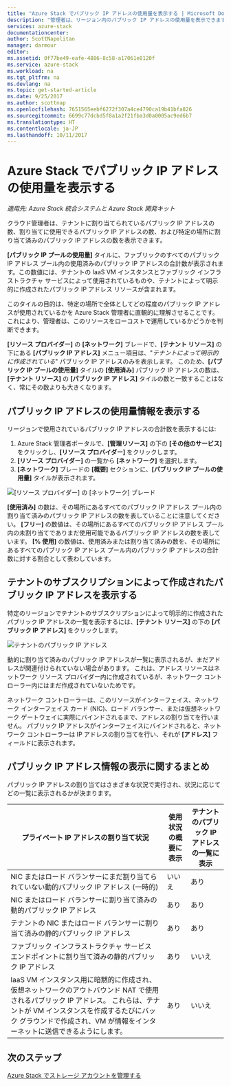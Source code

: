 ```yaml
---
title: "Azure Stack でパブリック IP アドレスの使用量を表示する | Microsoft Docs"
description: "管理者は、リージョン内のパブリック IP アドレスの使用量を表示できます。"
services: azure-stack
documentationcenter: 
author: ScottNapolitan
manager: darmour
editor: 
ms.assetid: 0f77be49-eafe-4886-8c58-a17061e8120f
ms.service: azure-stack
ms.workload: na
ms.tgt_pltfrm: na
ms.devlang: na
ms.topic: get-started-article
ms.date: 9/25/2017
ms.author: scottnap
ms.openlocfilehash: 7651565eebf6272f307a4ce4790ca19b41bfa826
ms.sourcegitcommit: 6699c77dcbd5f8a1a2f21fba3d0a0005ac9ed6b7
ms.translationtype: HT
ms.contentlocale: ja-JP
ms.lasthandoff: 10/11/2017
---
```

# <a name="view-public-ip-address-consumption-in-azure-stack"></a>Azure Stack でパブリック IP アドレスの使用量を表示する

*適用先: Azure Stack 統合システムと Azure Stack 開発キット*

クラウド管理者は、テナントに割り当てられているパブリック IP アドレスの数、割り当てに使用できるパブリック IP アドレスの数、および特定の場所に割り当て済みのパブリック IP アドレスの数を表示できます。

**[パブリック IP プールの使用量]** タイルに、ファブリックのすべてのパブリック IP アドレス プール内の使用済みのパブリック IP アドレスの合計数が表示されます。この数値には、テナントの IaaS VM インスタンスとファブリック インフラストラクチャ サービスによって使用されているものや、テナントによって明示的に作成されたパブリック IP アドレス リソースが含まれます。

このタイルの目的は、特定の場所で全体としてどの程度のパブリック IP アドレスが使用されているかを Azure Stack 管理者に直観的に理解させることです。 これにより、管理者は、このリソースをローコストで運用しているかどうかを判断できます。

**[リソース プロバイダー]** の **[ネットワーク]** ブレードで、**[テナント リソース]** の下にある **[パブリック IP アドレス]** メニュー項目は、"*テナントによって明示的に作成されている*" パブリック IP アドレスのみを表示します。 このため、**[パブリック IP プールの使用量]** タイルの **[使用済み]** パブリック IP アドレスの数は、**[テナント リソース]** の **[パブリック IP アドレス]** タイルの数と一致することはなく、常にその数よりも大きくなります。

## <a name="view-the-public-ip-address-usage-information"></a>パブリック IP アドレスの使用量情報を表示する
リージョンで使用されているパブリック IP アドレスの合計数を表示するには:

1. Azure Stack 管理者ポータルで、**[管理リソース]** の下の **[その他のサービス]** をクリックし、**[リソース プロバイダー]** をクリックします。
2. **[リソース プロバイダー]** の一覧から **[ネットワーク]** を選択します。
3. **[ネットワーク]** ブレードの **[概要]** セクションに、**[パブリック IP プールの使用量]** タイルが表示されます。

![[リソース プロバイダー] の [ネットワーク] ブレード](media/azure-stack-viewing-public-ip-address-consumption/image01.png)

**[使用済み]** の数は、その場所にあるすべてのパブリック IP アドレス プール内の割り当て済みのパブリック IP アドレスの数を表していることに注意してください。 **[フリー]** の数値は、その場所にあるすべてのパブリック IP アドレス プール内の未割り当てでありまだ使用可能であるパブリック IP アドレスの数を表しています。 **[% 使用]** の数値は、使用済みまたは割り当て済みの数を、その場所にあるすべてのパブリック IP アドレス プール内のパブリック IP アドレスの合計数に対する割合として表わしています。

## <a name="view-the-public-ip-addresses-that-were-created-by-tenant-subscriptions"></a>テナントのサブスクリプションによって作成されたパブリック IP アドレスを表示する
特定のリージョンでテナントのサブスクリプションによって明示的に作成されたパブリック IP アドレスの一覧を表示するには、**[テナント リソース]** の下の **[パブリック IP アドレス]** をクリックします。

![テナントのパブリック IP アドレス](media/azure-stack-viewing-public-ip-address-consumption/image02.png)

動的に割り当て済みのパブリック IP アドレスが一覧に表示されるが、まだアドレスが関連付けられていない場合があります。 これは、アドレス リソースはネットワーク リソース プロバイダー内に作成されているが、ネットワーク コントローラー内にはまだ作成されていないためです。

ネットワーク コントローラーは、このリソースがインターフェイス、ネットワーク インターフェイス カード (NIC)、ロード バランサー、または仮想ネットワーク ゲートウェイに実際にバインドされるまで、アドレスの割り当てを行いません。 パブリック IP アドレスがインターフェイスにバインドされると、ネットワーク コントローラーは IP アドレスの割り当てを行い、それが **[アドレス]** フィールドに表示されます。

## <a name="view-the-public-ip-address-information-summary-table"></a>パブリック IP アドレス情報の表示に関するまとめ
パブリック IP アドレスの割り当てはさまざまな状況で実行され、状況に応じてどの一覧に表示されるかが決まります。

| **プライベート IP アドレスの割り当て状況** | **使用状況の概要に表示** | **テナントのパブリック IP アドレスの一覧に表示** |
| --- | --- | --- |
| NIC またはロード バランサーにまだ割り当てられていない動的パブリック IP アドレス (一時的) |いいえ |あり |
| NIC またはロード バランサーに割り当て済みの動的パブリック IP アドレス |あり |あり |
| テナントの NIC またはロード バランサーに割り当て済みの静的パブリック IP アドレス |あり |あり |
| ファブリック インフラストラクチャ サービス エンドポイントに割り当て済みの静的パブリック IP アドレス |あり |いいえ |
| IaaS VM インスタンス用に暗黙的に作成され、仮想ネットワークのアウトバウンド NAT で使用されるパブリック IP アドレス。 これらは、テナントが VM インスタンスを作成するたびにバック グラウンドで作成され、VM が情報をインターネットに送信できるようにします。 |あり |いいえ |

## <a name="next-steps"></a>次のステップ
[Azure Stack でストレージ アカウントを管理する](azure-stack-manage-storage-accounts.md)